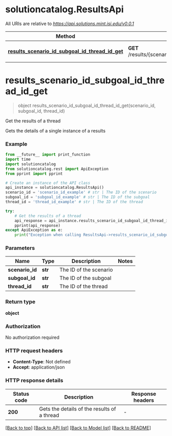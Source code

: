 # solutioncatalog.ResultsApi

All URIs are relative to *https://api.solutions.mint.isi.edu/v0.0.1*

Method | HTTP request | Description
------------- | ------------- | -------------
[**results_scenario_id_subgoal_id_thread_id_get**](ResultsApi.md#results_scenario_id_subgoal_id_thread_id_get) | **GET** /results/{scenario_id}/{subgoal_id}/{thread_id} | Get the results of a thread


# **results_scenario_id_subgoal_id_thread_id_get**
> object results_scenario_id_subgoal_id_thread_id_get(scenario_id, subgoal_id, thread_id)

Get the results of a thread

Gets the details of a single instance of a results

### Example

```python
from __future__ import print_function
import time
import solutioncatalog
from solutioncatalog.rest import ApiException
from pprint import pprint

# Create an instance of the API class
api_instance = solutioncatalog.ResultsApi()
scenario_id = 'scenario_id_example' # str | The ID of the scenario
subgoal_id = 'subgoal_id_example' # str | The ID of the subgoal
thread_id = 'thread_id_example' # str | The ID of the thread

try:
    # Get the results of a thread
    api_response = api_instance.results_scenario_id_subgoal_id_thread_id_get(scenario_id, subgoal_id, thread_id)
    pprint(api_response)
except ApiException as e:
    print("Exception when calling ResultsApi->results_scenario_id_subgoal_id_thread_id_get: %s\n" % e)
```

### Parameters

Name | Type | Description  | Notes
------------- | ------------- | ------------- | -------------
 **scenario_id** | **str**| The ID of the scenario | 
 **subgoal_id** | **str**| The ID of the subgoal | 
 **thread_id** | **str**| The ID of the thread | 

### Return type

**object**

### Authorization

No authorization required

### HTTP request headers

 - **Content-Type**: Not defined
 - **Accept**: application/json

### HTTP response details
| Status code | Description | Response headers |
|-------------|-------------|------------------|
**200** | Gets the details of the results of a thread |  -  |

[[Back to top]](#) [[Back to API list]](../#documentation-for-api-endpoints) [[Back to Model list]](../#documentation-for-models) [[Back to README]](../)

